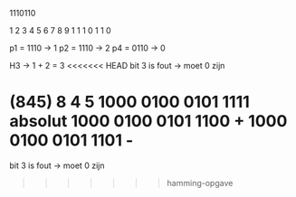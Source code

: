 1110110

1  2  3  4  5  6  7  8  9
1  1  1  0  1  1  0

p1 = 1110  -> 1
p2 = 1110  -> 2
p4 = 0110  -> 0

H3  -> 1 + 2 = 3
<<<<<<< HEAD
bit 3 is fout -> moet 0 zijn


(845)
   8	4	 5
 1000 0100 0101 1111  absolut
 1000 0100 0101 1100   +
 1000 0100 0101 1101   -
=======
bit 3 is fout -> moet 0 zijn
>>>>>>> hamming-opgave
